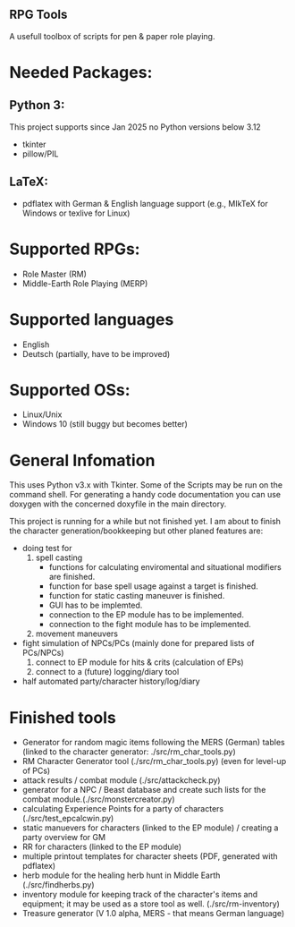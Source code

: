 RPG Tools
---------
A usefull toolbox of scripts for pen & paper role playing.

# Needed Packages:

## Python 3:
This project supports since Jan 2025 no Python versions below 3.12
- tkinter
- pillow/PIL

## LaTeX:
- pdflatex with German & English language support (e.g., MIkTeX for Windows or texlive for Linux)

# Supported RPGs:
- Role Master (RM)
- Middle-Earth Role Playing (MERP)

#  Supported languages
- English
- Deutsch (partially, have to be improved)

#  Supported OSs:
- Linux/Unix
- Windows 10 (still buggy but becomes better)

# General Infomation
This uses Python v3.x with Tkinter. Some of the Scripts may be run on the command shell.
For generating a handy code documentation you can use doxygen with the concerned doxyfile in the main directory.

This project is running for a while but not finished yet. I am about to finish the character generation/bookkeeping but other planed features are:
- doing test for
  1. spell casting
     - functions for calculating enviromental and situational modifiers are finished.
     - function for base spell usage against a target is finished.
     - function for static casting maneuver is finished.
     - GUI has to be implemted.
     - connection to the EP module has to be implemented.
     - connection to the fight module has to be implemented.
  2. movement maneuvers
- fight simulation of NPCs/PCs (mainly done for prepared lists of PCs/NPCs)
  1. connect to EP module for hits & crits (calculation of EPs)
  2. connect to a (future) logging/diary tool
- half automated party/character history/log/diary


# Finished tools
- Generator for random magic items following the MERS (German) tables (linked to the character generator: ./src/rm_char_tools.py)
- RM Character Generator tool (./src/rm_char_tools.py) (even for level-up of PCs)
- attack results / combat module (./src/attackcheck.py)
- generator for a NPC / Beast database and create such lists for the combat module.(./src/monstercreator.py)
- calculating Experience Points for a party of characters (./src/test_epcalcwin.py)
- static manuevers for characters (linked to the EP module) / creating a party overview for GM
- RR for characters (linked to the EP module)
- multiple printout templates for character sheets (PDF, generated with pdflatex)
- herb module for the healing herb hunt in Middle Earth (./src/findherbs.py)
- inventory module for keeping track of the character's items and equipment; it may be used as a store tool as well. (./src/rm-inventory)
- Treasure generator (V 1.0 alpha, MERS - that means German language)
